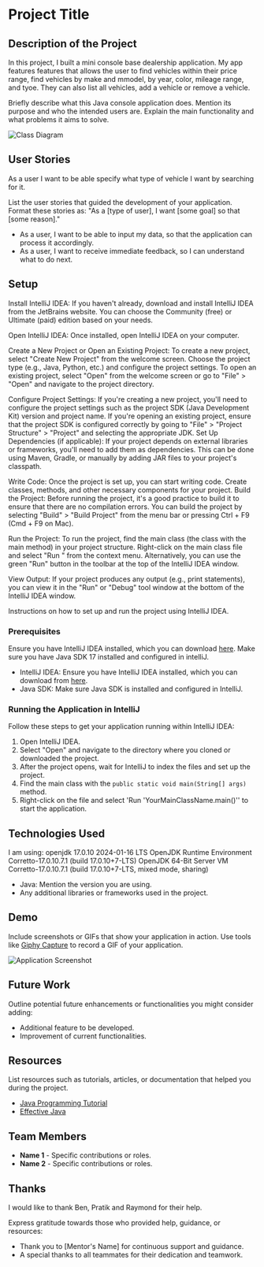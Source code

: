 # Project Title

## Description of the Project
In this project, I built a mini console base dealership application. 
My app features features that allows the user to find vehicles within their price range, find vehicles by make and mmodel, 
by year, color, mileage range, and tyoe. They can also list all vehicles, add a vehicle or remove a vehicle.

Briefly describe what this Java console application does. Mention its purpose and who the intended users are. Explain the main functionality and what problems it aims to solve.

![Class Diagram](path/to/your/class_diagram.png)

## User Stories
As a user I want to be able specify what type of vehicle I want by searching for it.

List the user stories that guided the development of your application. Format these stories as: "As a [type of user], I want [some goal] so that [some reason]."

- As a user, I want to be able to input my data, so that the application can process it accordingly.
- As a user, I want to receive immediate feedback, so I can understand what to do next.

## Setup
Install IntelliJ IDEA: If you haven't already, download and install IntelliJ IDEA from the JetBrains website. You can choose the Community (free) or Ultimate (paid) edition based on your needs.

Open IntelliJ IDEA: Once installed, open IntelliJ IDEA on your computer.

Create a New Project or Open an Existing Project:
To create a new project, select "Create New Project" from the welcome screen. Choose the project type (e.g., Java, Python, etc.) and configure the project settings.
To open an existing project, select "Open" from the welcome screen or go to "File" > "Open" and navigate to the project directory.

Configure Project Settings:
If you're creating a new project, you'll need to configure the project settings such as the project SDK (Java Development Kit) version and project name.
If you're opening an existing project, ensure that the project SDK is configured correctly by going to "File" > "Project Structure" > "Project" and selecting the appropriate JDK.
Set Up Dependencies (if applicable): If your project depends on external libraries or frameworks, you'll need to add them as dependencies. This can be done using Maven, Gradle, or manually by adding JAR files to your project's classpath.

Write Code: Once the project is set up, you can start writing code. Create classes, methods, and other necessary components for your project.
Build the Project: Before running the project, it's a good practice to build it to ensure that there are no compilation errors. You can build the project by selecting "Build" > "Build Project" from the menu bar or pressing Ctrl + F9 (Cmd + F9 on Mac).

Run the Project:
To run the project, find the main class (the class with the main method) in your project structure.
Right-click on the main class file and select "Run <class-name>" from the context menu.
Alternatively, you can use the green "Run" button in the toolbar at the top of the IntelliJ IDEA window.

View Output: If your project produces any output (e.g., print statements), you can view it in the "Run" or "Debug" tool window at the bottom of the IntelliJ IDEA window.



Instructions on how to set up and run the project using IntelliJ IDEA.

### Prerequisites
Ensure you have IntelliJ IDEA installed, which you can download [here](https://www.jetbrains.com/idea/download/).
Make sure you have Java SDK 17 installed and configured in intelliJ.

- IntelliJ IDEA: Ensure you have IntelliJ IDEA installed, which you can download from [here](https://www.jetbrains.com/idea/download/).
- Java SDK: Make sure Java SDK is installed and configured in IntelliJ.

### Running the Application in IntelliJ

Follow these steps to get your application running within IntelliJ IDEA:

1. Open IntelliJ IDEA.
2. Select "Open" and navigate to the directory where you cloned or downloaded the project.
3. After the project opens, wait for IntelliJ to index the files and set up the project.
4. Find the main class with the `public static void main(String[] args)` method.
5. Right-click on the file and select 'Run 'YourMainClassName.main()'' to start the application.

## Technologies Used
I am using:
openjdk 17.0.10 2024-01-16 LTS
OpenJDK Runtime Environment Corretto-17.0.10.7.1 (build 17.0.10+7-LTS)
OpenJDK 64-Bit Server VM Corretto-17.0.10.7.1 (build 17.0.10+7-LTS, mixed mode, sharing)


- Java: Mention the version you are using.
- Any additional libraries or frameworks used in the project.

## Demo

Include screenshots or GIFs that show your application in action. Use tools like [Giphy Capture](https://giphy.com/apps/giphycapture) to record a GIF of your application.

![Application Screenshot](path/to/your/screenshot.png)

## Future Work

Outline potential future enhancements or functionalities you might consider adding:

- Additional feature to be developed.
- Improvement of current functionalities.

## Resources

List resources such as tutorials, articles, or documentation that helped you during the project.

- [Java Programming Tutorial](https://www.example.com)
- [Effective Java](https://www.example.com)

## Team Members

- **Name 1** - Specific contributions or roles.
- **Name 2** - Specific contributions or roles.

## Thanks
I would like to thank Ben, Pratik and Raymond for their help. 

Express gratitude towards those who provided help, guidance, or resources:

- Thank you to [Mentor's Name] for continuous support and guidance.
- A special thanks to all teammates for their dedication and teamwork.
